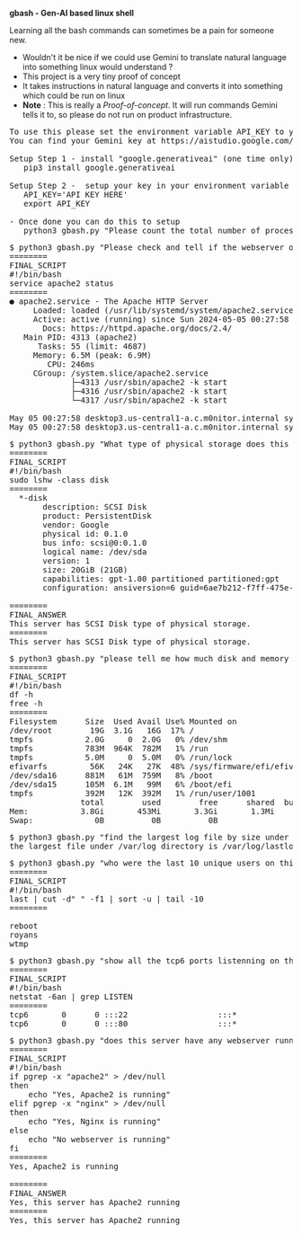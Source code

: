 **gbash - Gen-AI based linux shell**

Learning all the bash commands can sometimes be a pain for someone new. 
- Wouldn't it be nice if we could use Gemini to translate natural language into something linux would understand ?
- This project is a very tiny proof of concept
- It takes instructions in natural language and converts it into something which could be run on linux
- **Note** : This is really a _Proof-of-concept_. It will run commands Gemini tells it to, so please do not run on product infrastructure.

<pre>
To use this please set the environment variable API_KEY to your Gemini API key.
You can find your Gemini key at https://aistudio.google.com/app/apikey

Setup Step 1 - install "google.generativeai" (one time only)
   pip3 install google.generativeai

Setup Step 2 -  setup your key in your environment variable (every time u use shell, or put it in your .bashrc script)
   API_KEY='API KEY HERE'
   export API_KEY

- Once done you can do this to setup
   python3 gbash.py "Please count the total number of processes on this system"
</pre>

<pre>
$ python3 gbash.py "Please check and tell if the webserver on this server is operating correctly. "
========
FINAL_SCRIPT
#!/bin/bash
service apache2 status
========
● apache2.service - The Apache HTTP Server
     Loaded: loaded (/usr/lib/systemd/system/apache2.service; enabled; preset: enabled)
     Active: active (running) since Sun 2024-05-05 00:27:58 UTC; 36min ago
       Docs: https://httpd.apache.org/docs/2.4/
   Main PID: 4313 (apache2)
      Tasks: 55 (limit: 4687)
     Memory: 6.5M (peak: 6.9M)
        CPU: 246ms
     CGroup: /system.slice/apache2.service
             ├─4313 /usr/sbin/apache2 -k start
             ├─4316 /usr/sbin/apache2 -k start
             └─4317 /usr/sbin/apache2 -k start

May 05 00:27:58 desktop3.us-central1-a.c.m0nitor.internal systemd[1]: Starting apache2.service - The Apache HTTP Server...
May 05 00:27:58 desktop3.us-central1-a.c.m0nitor.internal systemd[1]: Started apache2.service - The Apache HTTP Server.
</pre>

<pre>
$ python3 gbash.py "What type of physical storage does this server have ?"
========
FINAL_SCRIPT
#!/bin/bash
sudo lshw -class disk
========
  *-disk
       description: SCSI Disk
       product: PersistentDisk
       vendor: Google
       physical id: 0.1.0
       bus info: scsi@0:0.1.0
       logical name: /dev/sda
       version: 1
       size: 20GiB (21GB)
       capabilities: gpt-1.00 partitioned partitioned:gpt
       configuration: ansiversion=6 guid=6ae7b212-f7ff-475e-8a03-7ba7b71ed3b3 logicalsectorsize=512 sectorsize=4096

========
FINAL_ANSWER
This server has SCSI Disk type of physical storage.
========
This server has SCSI Disk type of physical storage.
</pre>

<pre>
$ python3 gbash.py "please tell me how much disk and memory storage I have on this server."
========
FINAL_SCRIPT
#!/bin/bash
df -h
free -h
========
Filesystem      Size  Used Avail Use% Mounted on
/dev/root        19G  3.1G   16G  17% /
tmpfs           2.0G     0  2.0G   0% /dev/shm
tmpfs           783M  964K  782M   1% /run
tmpfs           5.0M     0  5.0M   0% /run/lock
efivarfs         56K   24K   27K  48% /sys/firmware/efi/efivars
/dev/sda16      881M   61M  759M   8% /boot
/dev/sda15      105M  6.1M   99M   6% /boot/efi
tmpfs           392M   12K  392M   1% /run/user/1001
               total        used        free      shared  buff/cache   available
Mem:           3.8Gi       453Mi       3.3Gi       1.3Mi       303Mi       3.4Gi
Swap:             0B          0B          0B
</pre>

<pre>
$ python3 gbash.py "find the largest log file by size under /var/log directory"
the largest file under /var/log directory is /var/log/lastlog
</pre>

<pre>
$ python3 gbash.py "who were the last 10 unique users on this syetm ?"
========
FINAL_SCRIPT
#!/bin/bash
last | cut -d" " -f1 | sort -u | tail -10
========

reboot
royans
wtmp
</pre>

<pre>
$ python3 gbash.py "show all the tcp6 ports listenning on this server"
========
FINAL_SCRIPT
#!/bin/bash
netstat -6an | grep LISTEN
========
tcp6       0      0 :::22                   :::*                    LISTEN     
tcp6       0      0 :::80                   :::*                    LISTEN   
</pre>

<pre>
$ python3 gbash.py "does this server have any webserver running ?"
========
FINAL_SCRIPT
#!/bin/bash
if pgrep -x "apache2" > /dev/null
then
    echo "Yes, Apache2 is running"
elif pgrep -x "nginx" > /dev/null
then
    echo "Yes, Nginx is running"
else
    echo "No webserver is running"
fi
========
Yes, Apache2 is running

========
FINAL_ANSWER
Yes, this server has Apache2 running
========
Yes, this server has Apache2 running
</pre>



